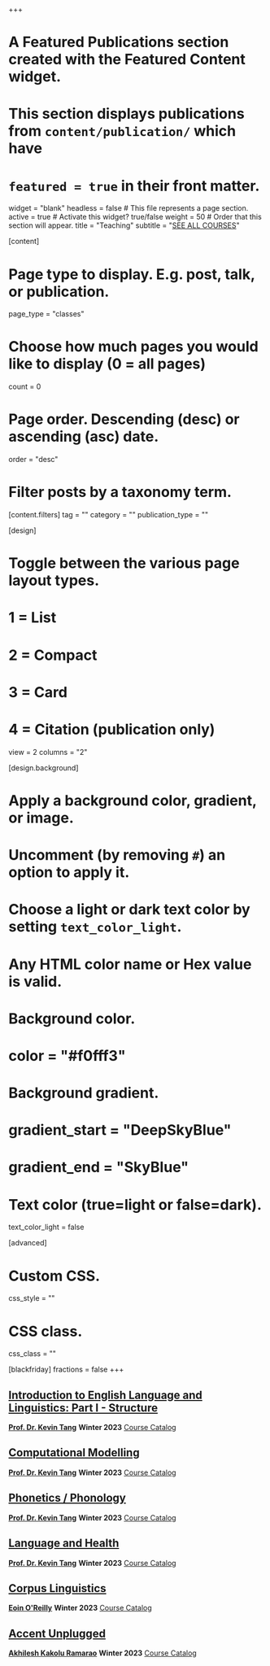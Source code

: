+++
# A Featured Publications section created with the Featured Content widget.
# This section displays publications from `content/publication/` which have
# `featured = true` in their front matter.

widget = "blank"
headless = false  # This file represents a page section.
active = true  # Activate this widget? true/false
weight = 50  # Order that this section will appear.
title = "Teaching"
subtitle = "[SEE ALL COURSES](/classes)"

[content]
  # Page type to display. E.g. post, talk, or publication.
  page_type = "classes"
  
  # Choose how much pages you would like to display (0 = all pages)
  count = 0

  # Page order. Descending (desc) or ascending (asc) date.
  order = "desc"


  # Filter posts by a taxonomy term.
  [content.filters]
    tag = ""
    category = ""
    publication_type = ""

[design]
  # Toggle between the various page layout types.
  #   1 = List
  #   2 = Compact
  #   3 = Card
  #   4 = Citation (publication only)
  view = 2
  columns = "2"
  
[design.background]
  # Apply a background color, gradient, or image.
  #   Uncomment (by removing `#`) an option to apply it.
  #   Choose a light or dark text color by setting `text_color_light`.
  #   Any HTML color name or Hex value is valid.

  # Background color.
  # color = "#f0fff3"
  
  # Background gradient.
  # gradient_start = "DeepSkyBlue"
  # gradient_end = "SkyBlue"
  

  # Text color (true=light or false=dark).
  text_color_light = false

  
[advanced]
 # Custom CSS. 
 css_style = ""
 
 # CSS class.
 css_class = ""

[blackfriday]
  fractions = false
+++

## [Introduction to English Language and Linguistics: Part I - Structure](https://slam.phil.hhu.de/classes/intro-linguistics-w23/)
[**Prof. Dr. Kevin Tang**](https://slam.phil.hhu.de/authors/kevin/) <span class="middot-divider"></span> **Winter 2023** <span class="middot-divider"></span> [Course Catalog](https://lsf.hhu.de/qisserver/rds?state=verpublish&status=init&vmfile=no&publishid=244604&moduleCall=webInfo&publishConfFile=webInfo&publishSubDir=veranstaltung)

## [Computational Modelling](https://slam.phil.hhu.de/classes/computational-modelling-w23)
[**Prof. Dr. Kevin Tang**](https://slam.phil.hhu.de/authors/kevin/) <span class="middot-divider"></span> **Winter 2023** <span class="middot-divider"></span> [Course Catalog](https://lsf.hhu.de/qisserver/rds?state=verpublish&status=init&vmfile=no&publishid=245927&moduleCall=webInfo&publishConfFile=webInfo&publishSubDir=veranstaltung)

## [Phonetics / Phonology](https://slam.phil.hhu.de/classes/phonetics-phonology-w23)
[**Prof. Dr. Kevin Tang**](https://slam.phil.hhu.de/authors/kevin/) <span class="middot-divider"></span> **Winter 2023** <span class="middot-divider"></span> [Course Catalog](https://lsf.hhu.de/qisserver/rds?state=verpublish&status=init&vmfile=no&publishid=244603&moduleCall=webInfo&publishConfFile=webInfo&publishSubDir=veranstaltung&noDBAction=y&init=y)

## [Language and Health](https://slam.phil.hhu.de/classes/language-and-health-w23)
[**Prof. Dr. Kevin Tang**](https://slam.phil.hhu.de/authors/kevin/) <span class="middot-divider"></span> **Winter 2023** <span class="middot-divider"></span> [Course Catalog](https://lsf.hhu.de/qisserver/rds?state=verpublish&status=init&vmfile=no&publishid=246045&moduleCall=webInfo&publishConfFile=webInfo&publishSubDir=veranstaltung)

## [Corpus Linguistics](https://slam.phil.hhu.de/classes/corpus-linguistics-w23/)
[**Eoin O'Reilly**](https://slam.phil.hhu.de/authors/eoin/) <span class="middot-divider"></span> **Winter 2023** <span class="middot-divider"></span> [Course Catalog](https://lsf.hhu.de/qisserver/rds?state=verpublish&status=init&vmfile=no&publishid=240680&moduleCall=webInfo&publishConfFile=webInfo&publishSubDir=veranstaltung)

## [Accent Unplugged](https://slam.phil.hhu.de/classes/accent-unplugged-w23/)
[**Akhilesh Kakolu Ramarao**](https://slam.phil.hhu.de/authors/akhilesh/) <span class="middot-divider"></span> **Winter 2023** <span class="middot-divider"></span> [Course Catalog](https://lsf.hhu.de/qisserver/rds?state=verpublish&status=init&vmfile=no&publishid=244439&moduleCall=webInfo&publishConfFile=webInfo&publishSubDir=veranstaltung)

<!---
Archive

TEMPLATE
## Title
[**NAME**](Link to person on website) <span class="middot-divider"></span> **SEMESTER** <span class="middot-divider"></span> [Course Catalog](Link to LSF)

## Computational Modeling (Advanced)
[**Dr. Kevin Tang**](https://slam.phil.hhu.de/authors/kevin/) <span class="middot-divider"></span> **Winter 2022** <span class="middot-divider"></span> [Course Catalog](https://lsf.hhu.de/qisserver/rds?state=verpublish&status=init&vmfile=no&publishid=233690&moduleCall=webInfo&publishConfFile=webInfo&publishSubDir=veranstaltung)

## Laboratory Phonology
[**Dr. Chris Geissler**](https://slam.phil.hhu.de/authors/chris/) <span class="middot-divider"></span> **Winter 2022** <span class="middot-divider"></span>  [Course Catalog](https://lsf.hhu.de/qisserver/rds?state=verpublish&status=init&vmfile=no&publishid=232451&moduleCall=webInfo&publishConfFile=webInfo&publishSubDir=veranstaltung)

## Language Technology for linguistis with Internet of Things (IoT)
[**Akhilesh Kakolu Ramarao**](https://slam.phil.hhu.de/authors/akhilesh/) <span class="middot-divider"></span> **Winter 2022** <span class="middot-divider"></span> [Course Catalog](https://lsf.hhu.de/qisserver/rds?state=verpublish&status=init&vmfile=no&publishid=231180&moduleCall=webInfo&publishConfFile=webInfo&publishSubDir=veranstaltung)

## Phonetics/Phonology (Intermediate)
[**Eoin O'Reilly**](http://slam.phil.hhu.de/authors/eoin/) <span class="middot-divider"></span> **Winter 2022** <span class="middot-divider"></span> [Course Catalog](https://lsf.hhu.de/qisserver/rds?state=verpublish&status=init&vmfile=no&publishid=232409&moduleCall=webInfo&publishConfFile=webInfo&publishSubDir=veranstaltung)

--->
